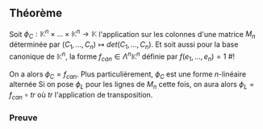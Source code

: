 ## Théorème
Soit $\phi_C : \mathbb K^n \times \dots \times \mathbb K^n \to \mathbb K$ l'application sur les colonnes d'une matrice $M_n$ déterminée par
$(C_1, \dots, C_n) \mapsto det(C_1, \dots, C_n)$. Et soit aussi pour la base canonique de $\mathbb K^n$, la forme $f_{can} \in \Lambda^n\mathbb K^n$ définie par $f(e_1, \dots, e_n) = 1$ #!

On a alors $\phi_C = f_{can}$. Plus particulièrement, $\phi_C$ est une forme $n$-linéaire alternée
Si on pose $\phi_L$ pour les lignes de $M_n$ cette fois, on aura alors $\phi_L = f_{can} \circ tr$ où $tr$ l'application de transposition.

### Preuve

